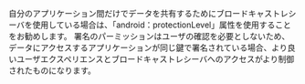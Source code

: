 
自分のアプリケーション間だけでデータを共有するためにブロードキャストレシーバを使用している場合は、「android：protectionLevel」属性を使用することをお勧めします。
署名のパーミッションはユーザの確認を必要としないため、データにアクセスするアプリケーションが同じ鍵で署名されている場合、より良いユーザエクスペリエンスとブロードキャストレシーバへのアクセスがより制御されたものになります。

